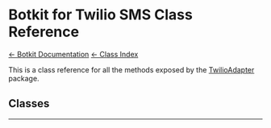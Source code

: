 # Botkit for Twilio SMS Class Reference

[&larr; Botkit Documentation](../core.md) [&larr; Class Index](index.md) 

This is a class reference for all the methods exposed by the [TwilioAdapter](https://github.com/howdyai/botkit/tree/master/packages/TwilioAdapter) package.

## Classes




---


